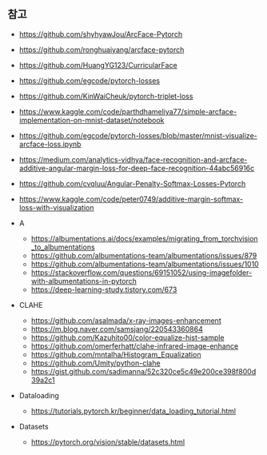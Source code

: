 ## 참고
* https://github.com/shyhyawJou/ArcFace-Pytorch
* https://github.com/ronghuaiyang/arcface-pytorch
* https://github.com/HuangYG123/CurricularFace
* https://github.com/egcode/pytorch-losses
* https://github.com/KinWaiCheuk/pytorch-triplet-loss
* https://www.kaggle.com/code/parthdhameliya77/simple-arcface-implementation-on-mnist-dataset/notebook
* https://github.com/egcode/pytorch-losses/blob/master/mnist-visualize-arcface-loss.ipynb
* https://medium.com/analytics-vidhya/face-recognition-and-arcface-additive-angular-margin-loss-for-deep-face-recognition-44abc56916c
* https://github.com/cvqluu/Angular-Penalty-Softmax-Losses-Pytorch
* https://www.kaggle.com/code/peter0749/additive-margin-softmax-loss-with-visualization

* A
    * https://albumentations.ai/docs/examples/migrating_from_torchvision_to_albumentations
    * https://github.com/albumentations-team/albumentations/issues/879
    * https://github.com/albumentations-team/albumentations/issues/1010
    * https://stackoverflow.com/questions/69151052/using-imagefolder-with-albumentations-in-pytorch
    * https://deep-learning-study.tistory.com/673

* CLAHE
    * https://github.com/asalmada/x-ray-images-enhancement
    * https://m.blog.naver.com/samsjang/220543360864
    * https://github.com/Kazuhito00/color-equalize-hist-sample
    * https://github.com/omerferhatt/clahe-infrared-image-enhance
    * https://github.com/mntalha/Histogram_Equalization
    * https://github.com/Umity/python-clahe
    * https://gist.github.com/sadimanna/52c320ce5c49e200ce398f800d39a2c1

* Dataloading
    * https://tutorials.pytorch.kr/beginner/data_loading_tutorial.html

* Datasets
    * https://pytorch.org/vision/stable/datasets.html
